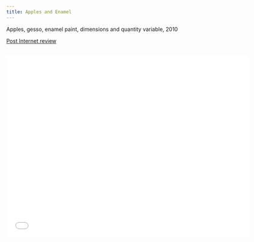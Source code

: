 ```yaml
---
title: Apples and Enamel
---
```


Apples, gesso, enamel paint, dimensions and quantity variable, 2010

<a href="http://122909a.com/?p=1994">Post Internet review</a>

<img src="{{assets}}/images/DSC_1118.jpg" alt="" />

<img src="{{assets}}/images/DSC_1121.jpg" alt="" />

<iframe width="640" height="480" src="//www.youtube.com/embed/590KSQhvC_Y?rel=0&amp;showinfo=0" frameborder="0" allowfullscreen></iframe>

<img src="{{assets}}/images/DSC_1272.jpg" alt="" />
